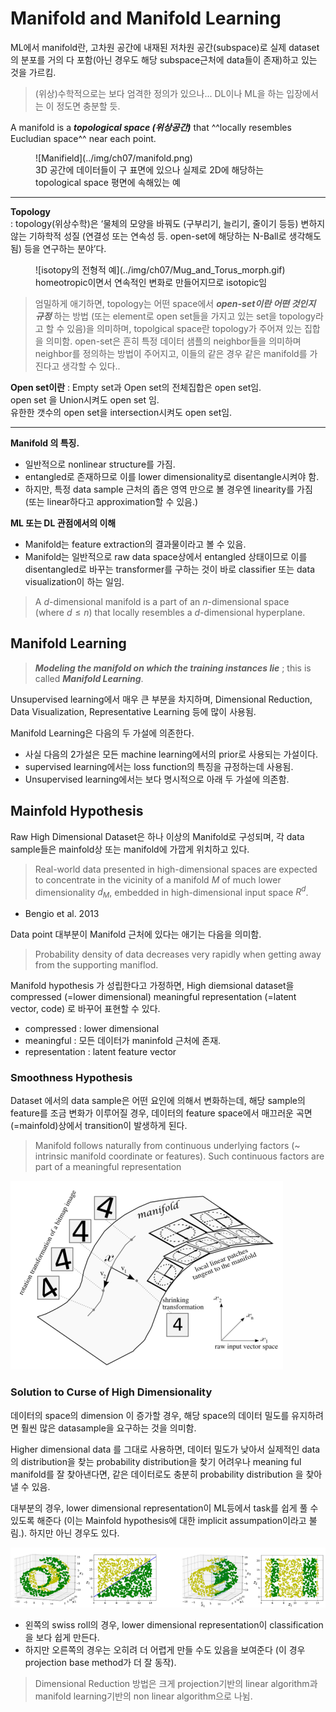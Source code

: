 # Manifold and Manifold Learning

ML에서 manifold란, 고차원 공간에 내재된 저차원 공간(subspace)로 실제 dataset의 분포를 거의 다 포함(아닌 경우도 해당 subspace근처에 data들이 존재)하고 있는 것을 가르킴. 

> (위상)수학적으로는 보다 엄격한 정의가 있으나... DL이나 ML을 하는 입장에서는 이 정도면 충분할 듯.

A manifold is a ***topological space (위상공간)*** that ^^locally resembles Eucludian space^^ near each point.

<figure markdown>
![Manifield](../img/ch07/manifold.png)
<figcaption>3D 공간에 데이터들이 구 표면에 있으나 실제로 2D에 해당하는 topological space 평면에 속해있는 예</figcaption>
</figure>
 

---

**Topology**  
: topology(위상수학)은 ‘물체의 모양을 바꿔도 (구부리기, 늘리기, 줄이기 등등) 변하지 않는 기하학적 성질 (연결성 또는 연속성 등. open-set에 해당하는 N-Ball로 생각해도 됨) 등을 연구하는 분야’다.  

<figure markdown>
![isotopy의 전형적 예](../img/ch07/Mug_and_Torus_morph.gif)
<figcaption>homeotropic이면서 연속적인 변화로 만들어지므로 isotopic임</figcaption>  
</figure>

> 엄밀하게 애기하면, topology는 어떤 space에서 ***open-set이란 어떤 것인지 규정*** 하는 방법 (또는 element로 open set들을 가지고 있는 set을 topology라고 할 수 있음)을 의미하며, topolgical space란 topology가 주어져 있는 집합을 의미함. open-set은 흔히 특정 데이터 샘플의 neighbor들을 의미하며 neighbor를 정의하는 방법이 주어지고, 이들의 같은 경우 같은 manifold를 가진다고 생각할 수 있다..  

**Open set이란**
: Empty set과 Open set의 전체집합은 open set임.  
open set 을 Union시켜도 open set 임.  
유한한 갯수의 open set을 intersection시켜도 open set임.

---

**Manifold 의 특징.**

- 일반적으로 nonlinear structure를 가짐.
- entangled로 존재하므로 이를 lower dimensionality로 disentangle시켜야 함.
- 하지만, 특정 data sample 근처의 좁은 영역 만으로 볼 경우엔 linearity를 가짐 (또는 linear하다고 approximation할 수 있음.)


**ML 또는 DL 관점에서의 이해**

- Manifold는 feature extraction의 결과물이라고 볼 수 있음. 
- Manifold는 일반적으로 raw data space상에서 entangled 상태이므로 이를 disentangled로 바꾸는 transformer를 구하는 것이 바로 classifier 또는 data visualization이 하는 일임.

> A $d$-dimensional manifold is a part of an $n$-dimensional space (where $d \le n$) that locally resembles a $d$-dimensional hyperplane. 

## Manifold Learning

> ***Modeling the manifold on which the training instances lie*** ; this is called ***Manifold Learning***. 

Unsupervised learning에서 매우 큰 부분을 차지하며, Dimensional Reduction, Data Visualization, Representative Learning 등에 많이 사용됨.

Manifold Learning은 다음의 두 가설에 의존한다. 

* 사실 다음의 2가설은 모든 machine learning에서의 prior로 사용되는 가설이다.
* supervised learning에서는 loss function의 특징을 규정하는데 사용됨.
* Unsupervised learning에서는 보다 명시적으로 아래 두 가설에 의존함.

## Mainfold Hypothesis

Raw High Dimensional Dataset은 하나 이상의 Manifold로 구성되며, 각 data sample들은 mainfold상 또는 manifold에 가깝게 위치하고 있다.

> Real-world data presented in high-dimensional spaces are expected to concentrate in the vicinity of a manifold $M$ of much lower dimensionality $d_M$, embedded in high-dimensional input space $R^d$. 
- Bengio et al. 2013

Data point 대부분이 Manifold 근처에 있다는 애기는 다음을 의미함.

> Probability density of data decreases very rapidly when getting away from the supporting maniflod.

Manifold hypothesis 가 성립한다고 가정하면, High diemsional dataset을 compressed (=lower dimensional) meaningful representation (=latent vector, code) 로 바꾸어 표현할 수 있다.

* compressed : lower dimensional
* meaningful : 모든 데이터가 maninfold 근처에 존재.
* representation : latent feature vector

### Smoothness Hypothesis

Dataset 에서의 data sample은 어떤 요인에 의해서 변화하는데, 해당 sample의 feature를 조금 변화가 이루어질 경우, 데이터의 feature space에서 매끄러운 곡면 (=mainfold)상에서 transition이 발생하게 된다. 

> Manifold follows naturally from continuous underlying factors (~ intrinsic manifold coordinate or features). Such continuous factors are part of a meaningful representation

![](../img/ch07/manifold_smoothness.png)

### Solution to Curse of High Dimensionality

데이터의 space의 dimension 이 증가할 경우, 해당 space의 데이터 밀도를 유지하려면 훨씬 많은 datasample을 요구하는 것을 의미함.

Higher dimensional data 를 그대로 사용하면, 데이터 밀도가 낮아서 실제적인 data의 distribution을 찾는 probability distribution을 찾기 어려우나 meaning ful manifold를 잘 찾아낸다면, 같은 데이터로도 충분히 probability distribution 을 찾아낼 수 있음.

대부분의 경우, lower dimensional representation이 ML등에서 task를 쉽게 풀 수 있도록 해준다 (이는 Mainfold hypothesis에 대한 implicit assumpation이라고 불림.). 하지만 아닌 경우도 있다. 

![](../img/ch07/manifold_learning.png)

* 왼쪽의 swiss roll의 경우, lower dimensional representation이 classification을 보다 쉽게 만든다.
* 하지만 오른쪽의 경우는 오히려 더 어렵게 만들 수도 있음을 보여준다 (이 경우 projection base method가 더 잘 동작). 

> Dimensional Reduction 방법은 크게 projection기반의 linear algorithm과 manifold learning기반의 non linear algorithm으로 나뉨.